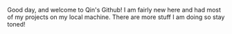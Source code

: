 Good day, and welcome to Qin's Github! I am fairly new here and had most of my projects on my local machine. There are more stuff I am doing so stay toned!


<!---
rainer-qin/rainer-qin is a ✨ special ✨ repository because its `README.md` (this file) appears on your GitHub profile.
You can click the Preview link to take a look at your changes.
--->
